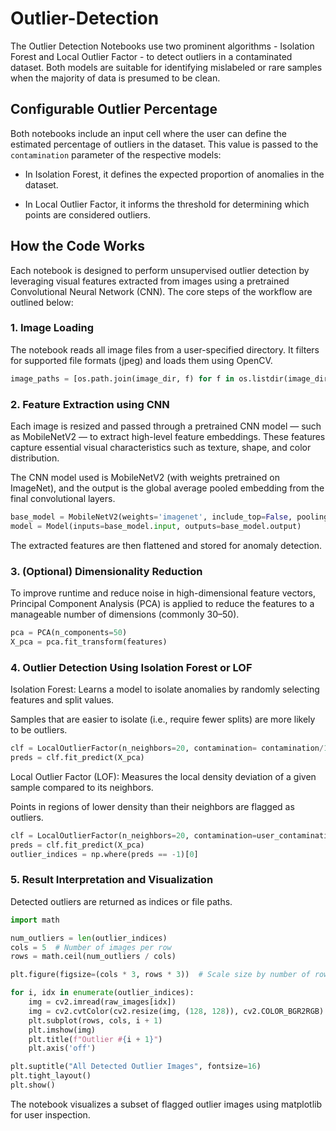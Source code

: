 # Outlier-Detection
The Outlier Detection Notebooks use two prominent algorithms - Isolation Forest and Local Outlier Factor - to detect outliers in a contaminated dataset. Both models are suitable for identifying mislabeled or rare samples when the majority of data is presumed to be clean.

## Configurable Outlier Percentage
Both notebooks include an input cell where the user can define the estimated percentage of outliers in the dataset. This value is passed to the `contamination` parameter of the respective models:

  * In Isolation Forest, it defines the expected proportion of anomalies in the dataset.

  * In Local Outlier Factor, it informs the threshold for determining which points are considered outliers.

## How the Code Works
Each notebook is designed to perform unsupervised outlier detection by leveraging visual features extracted from images using a pretrained Convolutional Neural Network (CNN). The core steps of the workflow are outlined below:

### 1. Image Loading
The notebook reads all image files from a user-specified directory. It filters for supported file formats (jpeg) and loads them using OpenCV.

```python
image_paths = [os.path.join(image_dir, f) for f in os.listdir(image_dir) if f.lower().endswith('.jpeg')]
```

### 2. Feature Extraction using CNN
Each image is resized and passed through a pretrained CNN model — such as MobileNetV2 — to extract high-level feature embeddings. These features capture essential visual characteristics such as texture, shape, and color distribution.

The CNN model used is MobileNetV2 (with weights pretrained on ImageNet), and the output is the global average pooled embedding from the final convolutional layers.

```python
base_model = MobileNetV2(weights='imagenet', include_top=False, pooling='avg')
model = Model(inputs=base_model.input, outputs=base_model.output)
```

The extracted features are then flattened and stored for anomaly detection.

### 3. (Optional) Dimensionality Reduction
To improve runtime and reduce noise in high-dimensional feature vectors, Principal Component Analysis (PCA) is applied to reduce the features to a manageable number of dimensions (commonly 30–50).

```python
pca = PCA(n_components=50)
X_pca = pca.fit_transform(features)
```

### 4. Outlier Detection Using Isolation Forest or LOF
Isolation Forest:
Learns a model to isolate anomalies by randomly selecting features and split values.

Samples that are easier to isolate (i.e., require fewer splits) are more likely to be outliers.

```python
clf = LocalOutlierFactor(n_neighbors=20, contamination= contamination/100)
preds = clf.fit_predict(X_pca)
```

Local Outlier Factor (LOF):
Measures the local density deviation of a given sample compared to its neighbors.

Points in regions of lower density than their neighbors are flagged as outliers.

```python
clf = LocalOutlierFactor(n_neighbors=20, contamination=user_contamination)
preds = clf.fit_predict(X_pca)
outlier_indices = np.where(preds == -1)[0]
```

### 5. Result Interpretation and Visualization
Detected outliers are returned as indices or file paths.
```python
import math

num_outliers = len(outlier_indices)
cols = 5  # Number of images per row
rows = math.ceil(num_outliers / cols)

plt.figure(figsize=(cols * 3, rows * 3))  # Scale size by number of rows/cols

for i, idx in enumerate(outlier_indices):
    img = cv2.imread(raw_images[idx])
    img = cv2.cvtColor(cv2.resize(img, (128, 128)), cv2.COLOR_BGR2RGB)
    plt.subplot(rows, cols, i + 1)
    plt.imshow(img)
    plt.title(f"Outlier #{i + 1}")
    plt.axis('off')

plt.suptitle("All Detected Outlier Images", fontsize=16)
plt.tight_layout()
plt.show()
```


The notebook visualizes a subset of flagged outlier images using matplotlib for user inspection.


